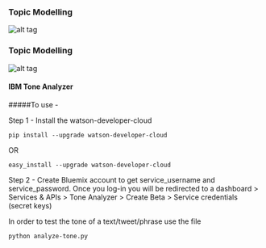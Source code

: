 
### Topic Modelling 
![alt tag](https://github.com/CUBigDataClass/Big-Neuron/blob/Tanvi-branch/analytics/topic.png)

### Topic Modelling 
![alt tag](https://github.com/CUBigDataClass/Big-Neuron/blob/Tanvi-branch/analytics/follower.png)


#### IBM Tone Analyzer 

#####To use -

Step 1 - Install the watson-developer-cloud

	pip install --upgrade watson-developer-cloud

OR

	easy_install --upgrade watson-developer-cloud

Step 2 - Create Bluemix account to get service_username and service_password. Once you log-in you will be redirected to a dashboard > Services & APIs > Tone Analyzer > Create Beta > Service credentials (secret keys) 



In order to test the tone of a text/tweet/phrase use the file 
	
	python analyze-tone.py


